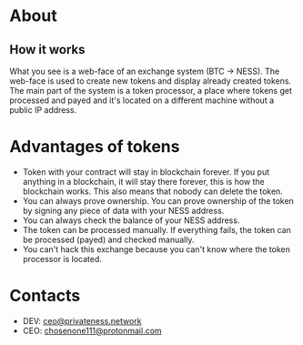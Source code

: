 
# About
## How it works

What you see is a web-face of an exchange system (BTC -> NESS). The web-face is used to create new tokens and display already created tokens. The main part of the system is a token processor, a place where tokens get processed and payed and it's located on a different machine without a public IP address.

# Advantages of tokens

* Token with your contract will stay in blockchain forever. If you put anything in a blockchain, it will stay there forever, this is how the blockchain works. This also means that nobody can delete the token.
* You can always prove ownership. You can prove ownership of the token by signing any piece of data with your NESS address.
* You can always check the balance of your NESS address.
* The token can be processed manually. If everything fails, the token can be processed (payed) and checked manually.
* You can't hack this exchange because you can't know where the token processor is located.

# Contacts
* DEV: ceo@privateness.network
* CEO: chosenone111@protonmail.com
